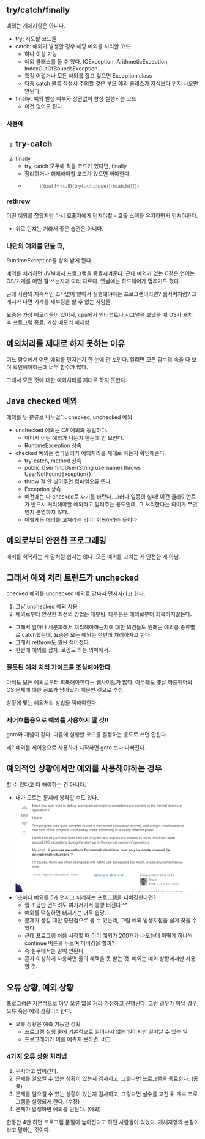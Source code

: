 ## try/catch/finally
예외는 개체지향은 아니다. 
- try: 시도할 코드들
- catch: 예외가 발생할 경우 해당 예외를 처리할 코드
  - 하나 이상 가능
  - 예외 클래스를 둘 수 있다. IOException, ArithmeticException, IndexOutOfBoundsException...
  - 특정 어렵거나 모든 예외를 잡고 싶으면 Exception class
  - 다중 catch 블록 작성시 주의할 것은 부모 예외 클래스가 자식보다 먼저 나오면 안된다. 
- finally: 예외 발생 여부와 상관없이 항상 실행되는 코드
  - 이건 없어도 된다.

### 사용예
1. try-catch
   - 
2. finally
   - try, catch 모두에 적을 코드가 있다면, finally
   - 정리하거나 해제해야할 코드가 있으면 써야한다.
   - > if(out != null){try{out.close();}catch(){}}

### rethrow
어떤 예외를 잡았지만 다시 호출자에게 던져야할 - 호출 스택을 유지하면서 던져야한다. 
- 위로 던지는 거라서 좋은 습관은 아니다.

### 나만의 예외를 만들 때, 
RuntimeException을 상속 받게 된다. 

예외를 처리하면 JVM에서 프로그램을 종료시켜준다.
근데 예외가 없는 C같은 언어는 OS/기계를 어떤 걸 쓰는지에 따라 다르다. 옛날에는 하드웨어가 멈추기도 했다.

근데 사람의 지속적인 조작없이 알아서 실행돼야하는 프로그램이라면? 웹서버처럼? 크래시가 나면 기계를 재부팅을 할 수 없는 사람들..

요즘은 가상 메모리들이 있어서, cpu에서 인터럽트나 시그널을 보냈을 때 OS가 캐치 후 프로그램 종료, 가상 메모리 해제함

## 예외처리를 제대로 하지 못하는 이유
어느 함수에서 어떤 예외를 던지는지 한 눈에 안 보인다. 알려면 모든 함수의 속을 다 보며 확인해야하는데 너무 함수가 많다.

그래서 모든 것에 대한 예외처리를 제대로 하지 못한다. 

## Java checked 예외
예외를 두 분류로 나누었다. 
checked, unchecked 예외

- unchecked 예외는 C# 예외와 동일하다. 
  - 어디서 어떤 예외가 나는지 한눈에 안 보인다. 
  - RuntimeException 상속
- checked 예외는 컴파일러가 예외처리를 제대로 하는지 확인해준다. 
  - try-catch, method 상속
  - public User findUser(String username) throws UserNotFoundException{}
  - throw 절 안 넣어주면 컴파일오류 뜬다. 
  - Exception 상속 
  - 예전에는 다 checked로 짜기를 바랐다. 그러나 일종의 실패! 이건 클라이언트가 반드시 처리해야할 예외라고 알려주는 용도인데, 그 처리한다는 의미가 무엇인지 분명하지 않다. 
  - 어떻게든 에러를 고쳐라는 의미! 회복하라는 뜻이다. 

## 예외로부터 안전한 프로그래밍
에러를 회복하는 게 말처럼 쉽지는 않다. 
모든 예외를 고치는 게 안전한 게 아님. 

## 그래서 예외 처리 트렌드가 unchecked
checked 예외를 unchecked 예외로 감싸서 던지자라고 한다. 
1. 그냥 unchecked 예외 사용
2. 예외로부터 안전한 최선의 방법은 재부팅. 대부분은 예외로부터 회복하지않는다. 

- 그래서 얼마나 세분화해서 처리해야하는지에 대한 의견들도 원래는 예외를 종류별로 catch했는데, 요즘은 모든 예외는 한번에 처리하자고 한다.
- 그래서 rethrow도 훨씬 적어졌다. 
- 한번에 예외를 잡자. 로깅도 하는 의미에서.

### 잘못된 예외 처리 가이드를 조심해야한다. 
아직도 모든 예외로부터 회복해야한다는 웹사이트가 많다. 
아무래도 옛날 하드웨어와 OS 문제에 대한 공포가 남아있기 때문인 것으로 추정.

상황에 맞는 예외처리 방법을 택해야한다.

### 제어흐름용으로 예외를 사용하지 말 것!! 
goto와 개념이 같다. 
다음에 실행할 코드를 결정하는 용도로 쓰면 안된다.

왜? 예외를 제어용으로 사용하기 시작하면 goto 보다 나빠진다. 

## 예외적인 상황에서만 예외를 사용해야하는 경우
할 수 있다고 다 해야하는 건 아니다. 
- 내가 모르는 문제에 봉착할 수도 있다.
![img_4.png](img_4.png)
- 1초마다 예외를 5개 던지고 처리하는 프로그램을 디버깅한다면? 
  - 뭘 조금만 건드려도 여기저기서 쾅쾅 터진다 ^^
  - 예외를 떡칠하면 터지기는 너무 쉽당. 
  - 문제가 생길 때만 중단점으로 볼 수 있는데, 그럼 예외 발생지점을 쉽게 찾을 수 있다. 
  - 근데 프로그램 처음 시작할 때 이미 예외가 200개가 나오는데 어떻게 하나씩 continue 버튼을 누르며 디버깅을 할까? 
  - 즉 실무에서는 말이 안된다. 
  - 혼자 이상하게 사용하면 툴의 혜택을 못 받는 것. 예외는 예외 상황에서만 사용할 것.

## 오류 상황, 예외 상황
프로그램은 기본적으로 아무 오류 없을 거라 가정하고 진행된다. 
그런 경우가 아닐 경우, 
오류 혹은 예외 상황이라한다.

- 오류 상황은 예측 가능한 상황
  - 프로그램 실행 중에 기본적으로 일어나지 않는 일이지만 일어날 수 있는 일
  - 프로그래머가 이를 예측지 못하면, 버그

### 4가지 오류 상황 처리법
1. 무시하고 넘어간다.
2. 문제를 일으킬 수 있는 상황이 있는지 검사하고, 그렇다면 프로그램을 종료한다. (종료)
3. 문제를 일으킬 수 있는 상황이 있는지 검사하고, 그렇다면 실수를 고친 뒤 계속 프로그램을 실행되게 한다. (수정)
4. 문제가 발생하면 예외를 던진다. (예외)

한동안 4만 하면 프로그램 품질이 높아진다고 하던 사람들이 있었다. 개체지향의 본질이라고 말하는 것이다. 

